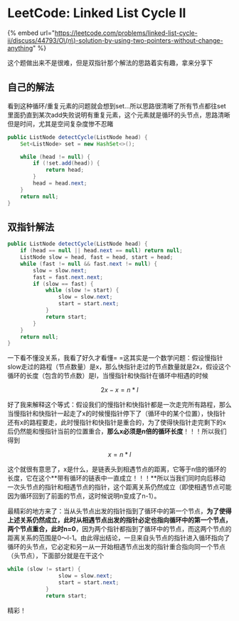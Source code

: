 # LeetCode: Linked List Cycle II

{% embed url="https://leetcode.com/problems/linked-list-cycle-ii/discuss/44793/O\(n\)-solution-by-using-two-pointers-without-change-anything" %}

这个题做出来不是很难，但是双指针那个解法的思路着实有趣，拿来分享下

## 自己的解法

看到这种循环/重复元素的问题就会想到set...所以思路很清晰了所有节点都往set里面扔直到某次add失败说明有重复元素，这个元素就是循环的头节点，思路清晰但是时间，尤其是空间复杂度惨不忍睹

```java
public ListNode detectCycle(ListNode head) {
    Set<ListNode> set = new HashSet<>();

    while (head != null) {
        if (!set.add(head)) {
            return head;
        }
        head = head.next;
    }
    return null;
}
```

## 双指针解法

```java
public ListNode detectCycle(ListNode head) {
    if (head == null || head.next == null) return null;
    ListNode slow = head, fast = head, start = head;
    while (fast != null && fast.next != null) {
        slow = slow.next;
        fast = fast.next.next;
        if (slow == fast) {
            while (slow != start) {
                slow = slow.next;
                start = start.next;
            }
            return start;
        }
    }
    return null;
}
```

一下看不懂没关系，我看了好久才看懂= =这其实是一个数学问题：假设慢指针slow走过的路程（节点数量）是x，那么快指针走过的节点数量就是2x，假设这个循环的长度（包含的节点数）是l，当慢指针和快指针在循环中相遇的时候

$$
2x-x = n*l
$$

好了我来解释这个等式：假设我们的慢指针和快指针都是一次走完所有路程，那么当慢指针和快指针一起走了x的时候慢指针停下了（循环中的某个位置），快指针还有x的路程要走，此时慢指针和快指针是重合的，为了使得快指针走完剩下的x后仍然能和慢指针当前的位置重合，**那么x必须是n倍的循环长度**！！！所以我们得到

$$
x = n*l
$$

这个就很有意思了，x是什么，是链表头到相遇节点的距离，它等于n倍的循环的长度，它在这个**带有循环的链表中一直成立！！！**所以当我们同时向后移动一次头节点的指针和相遇节点的指针，这个距离关系仍然成立（即使相遇节点可能因为循环回到了前面的节点，这时候说明n变成了n-1）。

最精彩的地方来了：当从头节点出发的指针指到了循环中的第一个节点，**为了使得上述关系仍然成立，此时从相遇节点出发的指针必定也指向循环中的第一个节点，两个节点重合，此时n=0**，因为两个指针都指到了循环中的节点，而这两个节点的距离关系的范围是0～l-1。由此得出结论，一旦来自头节点的指针进入循环指向了循环的头节点，它必定和另一从一开始相遇节点出发的指针重合指向同一个节点（头节点），下面部分就是在干这个

```java
while (slow != start) {
                slow = slow.next;
                start = start.next;
            }
            return start;
```

精彩！

